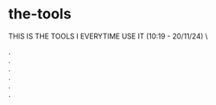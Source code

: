 # the-tools
THIS IS THE TOOLS I EVERYTIME USE IT   (10:19 - 20/11/24)
\




. <br>
. <br>. <br>
. <br>. <br>
. <br>
